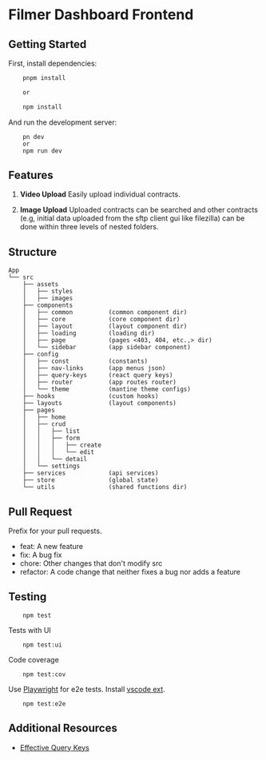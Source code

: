 # Filmer Dashboard Frontend

## Getting Started

First, install dependencies:

```bash
    pnpm install

    or

    npm install
```

And run the development server:

```
    pn dev
    or
    npm run dev
```

## Features

1. **Video Upload**
   Easily upload individual contracts.

2. **Image Upload**
   Uploaded contracts can be searched and other contracts (e.g, initial data uploaded from the sftp client gui like filezilla) can be done within three levels of nested folders.

## Structure

```
App
└── src
    ├── assets
    │   ├── styles
    │   ├── images
    ├── components
    │   ├── common          (common component dir)
    │   ├── core            (core component dir)
    │   ├── layout          (layout component dir)
    │   ├── loading         (loading dir)
    │   ├── page            (pages <403, 404, etc.,> dir)
    │   └── sidebar         (app sidebar component)
    ├── config
    │   ├── const           (constants)
    │   ├── nav-links       (app menus json)
    │   ├── query-keys      (react query keys)
    │   ├── router          (app routes router)
    │   └── theme           (mantine theme configs)
    ├── hooks               (custom hooks)
    ├── layouts             (layout components)
    ├── pages
    │   ├── home
    │   ├── crud
    │   │   ├── list
    │   │   ├── form
    │   │   │   ├── create
    │   │   │   └── edit
    │   │   └── detail
    │   └── settings
    ├── services            (api services)
    ├── store               (global state)
    └── utils               (shared functions dir)
```

## Pull Request

Prefix for your pull requests.

- feat: A new feature
- fix: A bug fix
- chore: Other changes that don't modify src
- refactor: A code change that neither fixes a bug nor adds a feature

## Testing

```
    npm test
```

Tests with UI

```
    npm test:ui
```

Code coverage

```
    npm test:cov
```

Use [Playwright](https://playwright.dev) for e2e tests. Install [vscode ext](https://marketplace.visualstudio.com/items?itemName=ms-playwright.playwright).

```
    npm test:e2e
```

## Additional Resources

- [Effective Query Keys](https://tkdodo.eu/blog/effective-react-query-keys)
